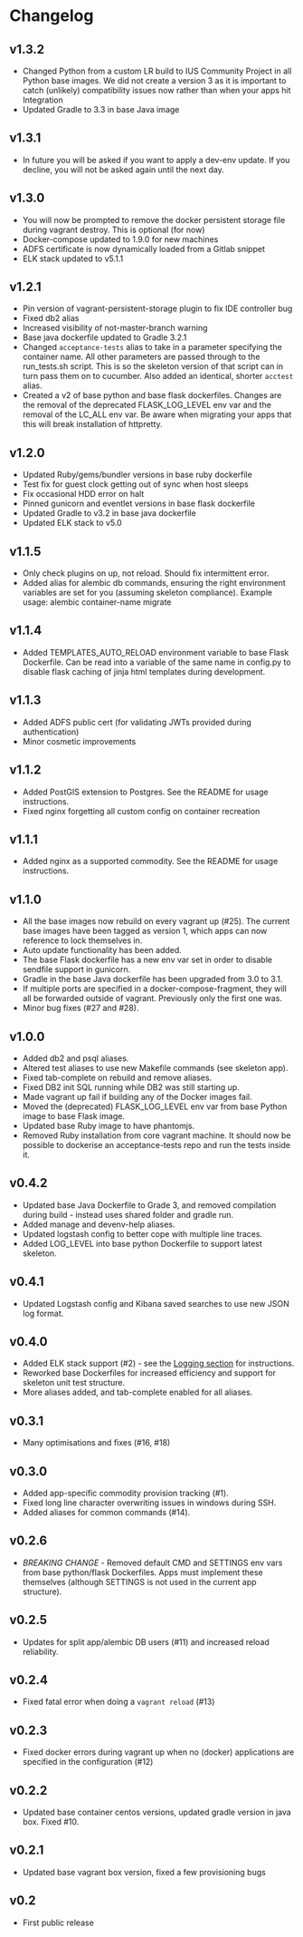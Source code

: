 # Changelog

## v1.3.2

* Changed Python from a custom LR build to IUS Community Project in all Python base images. We did not create a version 3 as it is important to catch (unlikely) compatibility issues now rather than when your apps hit Integration
* Updated Gradle to 3.3 in base Java image

## v1.3.1

* In future you will be asked if you want to apply a dev-env update. If you decline, you will not be asked again until the next day.

## v1.3.0

* You will now be prompted to remove the docker persistent storage file during vagrant destroy. This is optional (for now)
* Docker-compose updated to 1.9.0 for new machines
* ADFS certificate is now dynamically loaded from a Gitlab snippet
* ELK stack updated to v5.1.1

## v1.2.1

* Pin version of vagrant-persistent-storage plugin to fix IDE controller bug
* Fixed db2 alias
* Increased visibility of not-master-branch warning
* Base java dockerfile updated to Gradle 3.2.1
* Changed `acceptance-tests` alias to take in a parameter specifying the container name. All other parameters are passed through to the run_tests.sh script. This is so the skeleton version of that script can in turn pass them on to cucumber. Also added an identical, shorter `acctest` alias.
* Created a v2 of base python and base flask dockerfiles. Changes are the removal of the deprecated FLASK_LOG_LEVEL env var and the removal of the LC_ALL env var. Be aware when migrating your apps that this will break installation of httpretty.

## v1.2.0

* Updated Ruby/gems/bundler versions in base ruby dockerfile
* Test fix for guest clock getting out of sync when host sleeps
* Fix occasional HDD error on halt
* Pinned gunicorn and eventlet versions in base flask dockerfile
* Updated Gradle to v3.2 in base java dockerfile
* Updated ELK stack to v5.0

## v1.1.5

* Only check plugins on up, not reload. Should fix intermittent error.
* Added alias for alembic db commands, ensuring the right environment variables are set for you (assuming skeleton compliance). Example usage: alembic container-name migrate

## v1.1.4

* Added TEMPLATES_AUTO_RELOAD environment variable to base Flask Dockerfile. Can be read into a variable of the same name in config.py to disable flask caching of jinja html templates during development.

## v1.1.3

* Added ADFS public cert (for validating JWTs provided during authentication)
* Minor cosmetic improvements

## v1.1.2

* Added PostGIS extension to Postgres. See the README for usage instructions.
* Fixed nginx forgetting all custom config on container recreation

## v1.1.1

* Added nginx as a supported commodity. See the README for usage instructions.

## v1.1.0

* All the base images now rebuild on every vagrant up (#25). The current base images have been tagged as version 1, which apps can now reference to lock themselves in.
* Auto update functionality has been added.
* The base Flask dockerfile has a new env var set in order to disable sendfile support in gunicorn.
* Gradle in the base Java dockerfile has been upgraded from 3.0 to 3.1.
* If multiple ports are specified in a docker-compose-fragment, they will all be forwarded outside of vagrant. Previously only the first one was.
* Minor bug fixes (#27 and #28).

## v1.0.0

* Added db2 and psql aliases.
* Altered test aliases to use new Makefile commands (see skeleton app).
* Fixed tab-complete on rebuild and remove aliases.
* Fixed DB2 init SQL running while DB2 was still starting up.
* Made vagrant up fail if building any of the Docker images fail.
* Moved the (deprecated) FLASK_LOG_LEVEL env var from base Python image to base Flask image.
* Updated base Ruby image to have phantomjs.
* Removed Ruby installation from core vagrant machine. It should now be possible to dockerise an acceptance-tests repo and run the tests inside it.

## v0.4.2

* Updated base Java Dockerfile to Grade 3, and removed compilation during build - instead uses shared folder and gradle run.
* Added manage and devenv-help aliases.
* Updated logstash config to better cope with multiple line traces.
* Added LOG_LEVEL into base python Dockerfile to support latest skeleton.

## v0.4.1

* Updated Logstash config and Kibana saved searches to use new JSON log format.

## v0.4.0

* Added ELK stack support (#2) - see the [Logging section](#logging) for instructions.
* Reworked base Dockerfiles for increased efficiency and support for skeleton unit test structure.
* More aliases added, and tab-complete enabled for all aliases.

## v0.3.1

* Many optimisations and fixes (#16, #18)

## v0.3.0

* Added app-specific commodity provision tracking (#1).
* Fixed long line character overwriting issues in windows during SSH.
* Added aliases for common commands (#14).

## v0.2.6

* *BREAKING CHANGE* - Removed default CMD and SETTINGS env vars from base python/flask Dockerfiles. Apps must implement these themselves (although SETTINGS is not used in the current app structure).

## v0.2.5

* Updates for split app/alembic DB users (#11) and increased reload reliability.

## v0.2.4

* Fixed fatal error when doing a `vagrant reload` (#13)

## v0.2.3

* Fixed docker errors during vagrant up when no (docker) applications are specified in the configuration (#12)

## v0.2.2

* Updated base container centos versions, updated gradle version in java box. Fixed #10.

## v0.2.1

* Updated base vagrant box version, fixed a few provisioning bugs

## v0.2

* First public release
